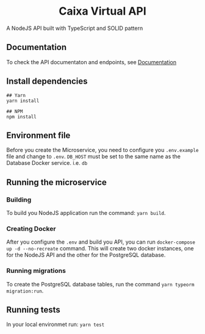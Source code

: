 <h1 align="center">Caixa Virtual API</h1>
A NodeJS API built with TypeScript and SOLID pattern

## Documentation
To check the API documentaton and endpoints, see [Documentation](https://documenter.getpostman.com/view/8332628/TVt2bNzS)

## Install dependencies
```
## Yarn
yarn install

## NPM
npm install
```

## Environment file
Before you create the Microservice, you need to configure you `.env.example` file and change to `.env`. `DB_HOST` must be set to the same name as the Database Docker service. i.e. `db`

## Running the microservice
### Building
To build you NodeJS application run the command: `yarn build`.

### Creating Docker
After you configure the `.env` and build you API, you can run `docker-compose up -d --no-recreate` command.
This will create two docker instances, one for the NodeJS API and the other for the PostgreSQL database.

### Running migrations
To create the PostgreSQL database tables, run the command `yarn typeorm migration:run`.

## Running tests
In your local environmet run:
`yarn test`
